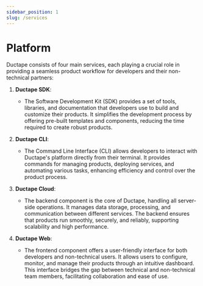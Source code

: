 ```yaml
---
sidebar_position: 1
slug: /services
---
```


# Platform

Ductape consists of four main services, each playing a crucial role in providing a seamless product workflow for developers and their non-technical partners:

1. **Ductape SDK**: 
   - The Software Development Kit (SDK) provides a set of tools, libraries, and documentation that developers use to build and customize their products. It simplifies the development process by offering pre-built templates and components, reducing the time required to create robust products.

2. **Ductape CLI**:
   - The Command Line Interface (CLI) allows developers to interact with Ductape's platform directly from their terminal. It provides commands for managing products, deploying services, and automating various tasks, enhancing efficiency and control over the product process.

3. **Ductape Cloud**:
   - The backend component is the core of Ductape, handling all server-side operations. It manages data storage, processing, and communication between different services. The backend ensures that products run smoothly, securely, and reliably, supporting scalability and high performance.

4. **Ductape Web**:
   - The frontend component offers a user-friendly interface for both developers and non-technical users. It allows users to configure, monitor, and manage their products through an intuitive dashboard. This interface bridges the gap between technical and non-technical team members, facilitating collaboration and ease of use.